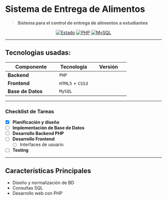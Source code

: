 # Sistema de Entrega de Alimentos

> **Sistema para el control de entrega de alimentos a estudiantes**

<div align="center">

[![Estado](https://img.shields.io/badge/Estado-En%20Desarrollo-yellow?style=for-the-badge)]()
[![PHP](https://img.shields.io/badge/PHP-8.x-777BB4?style=for-the-badge&logo=php&logoColor=white)]()
[![MySQL](https://img.shields.io/badge/MySQL-8.0-4479A1?style=for-the-badge&logo=mysql&logoColor=white)]()

</div>

---

## Tecnologias usadas:

<table>
  <thead>
    <tr>
      <th width="150px">Componente</th>
      <th>Tecnología</th>
      <th width="100px">Versión</th>
    </tr>
  </thead>
  <tbody>
    <tr>
      <td><strong>Backend</strong></td>
      <td><code>PHP</code></td>
    </tr>
    <tr>
      <td><strong>Frontend</strong></td>
      <td><code>HTML5</code> + <code>CSS3</code></td>
    </tr>
    <tr>
      <td><strong>Base de Datos</strong></td>
      <td><code>MySQL</code></td>
    </tr>
  </tbody>
</table>

---


</details>

### Checklist de Tareas

- [x] **Planificación y diseño**
- [ ] **Implementación de Base de Datos**
- [ ] **Desarrollo Backend PHP**
- [ ] **Desarrollo Frontend**
  - [ ] Interfaces de usuario
- [ ] **Testing**
---

## Características Principales

- Diseño y normalización de BD
- Consultas SQL 
- Desarrollo web con PHP

